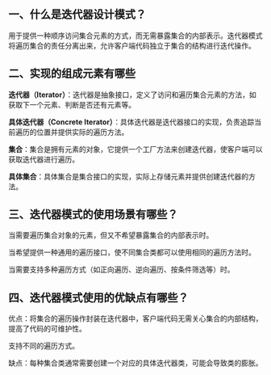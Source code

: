 ## 一、什么是迭代器设计模式？

用于提供一种顺序访问集合元素的方式，而无需暴露集合的内部表示。迭代器模式将遍历集合的责任分离出来，允许客户端代码独立于集合的结构进行迭代操作。

## 二、实现的组成元素有哪些

**迭代器（Iterator）**：迭代器是抽象接口，定义了访问和遍历集合元素的方法，如获取下一个元素、判断是否还有元素等。

**具体迭代器（Concrete Iterator）**：具体迭代器是迭代器接口的实现，负责追踪当前遍历的位置并提供实际的遍历方法。

**集合**：集合是拥有元素的对象，它提供一个工厂方法来创建迭代器，使客户端可以获取迭代器进行遍历。

**具体集合**：具体集合是集合接口的实现，实际上存储元素并提供创建迭代器的方法。



## 三、迭代器模式的使用场景有哪些？

当需要遍历集合对象的元素，但又不希望暴露集合的内部表示时。

当希望提供一种通用的遍历接口，使不同集合类都可以使用相同的遍历方法时。

当需要支持多种遍历方式（如正向遍历、逆向遍历、按条件筛选等）时。



## 四、迭代器模式使用的优缺点有哪些？

优点：将集合的遍历操作封装在迭代器中，客户端代码无需关心集合的内部结构，提高了代码的可维护性。

支持不同的遍历方式。

缺点：每种集合类通常需要创建一个对应的具体迭代器类，可能会导致类的膨胀。